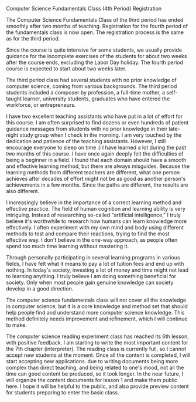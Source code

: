  Computer Science Fundamentals Class (4th Period) Registration

The Computer Science Fundamentals Class of the third period has ended smoothly after two months of teaching. Registration for the fourth period of the fundamentals class is now open. The registration process is the same as for the third period.

Since the course is quite intensive for some students, we usually provide guidance for the incomplete exercises of the students for about two weeks after the course ends, excluding the Labor Day holiday. The fourth period course is expected to start about two weeks later.

The third period class had several students with no prior knowledge of computer science, coming from various backgrounds. The third period students included a composer by profession, a full-time mother, a self-taught learner, university students, graduates who have entered the workforce, or entrepreneurs.

I have two excellent teaching assistants who have put in a lot of effort for this course. I am often surprised to find dozens or even hundreds of patient guidance messages from students with no prior knowledge in their late-night study group when I check in the morning. I am very touched by the dedication and patience of the teaching assistants. However, I still encourage everyone to sleep on time :) I have learned a lot during the past two months of this course. I have once again deeply felt the difficulties of being a beginner in a field. I found that each domain should have a smooth and effective learning method, but there are always misguides. Because the learning methods from different teachers are different, what one person achieves after decades of effort might not be as good as another person's achievements in a few months. Since the paths are different, the results are also different.

I increasingly believe in the importance of a correct learning method and effective practice. The field of human cognition and learning ability is very intriguing. Instead of researching so-called "artificial intelligence," I truly believe it's worthwhile to research how humans can learn knowledge more effectively. I often experiment with my own mind and body using different methods to test and compare their reactions, trying to find the most effective way. I don't believe in the one-way approach, as people often spend too much time learning without mastering it.

Through personally participating in several learning programs in various fields, I have felt what it means to pay a lot of tuition fees and end up with nothing. In today's society, investing a lot of money and time might not lead to learning anything. I truly believe I am doing something beneficial for society. Only when most people gain genuine knowledge can society develop in a good direction.

The computer science fundamentals class will not cover all the knowledge in computer science, but it is a core knowledge and method set that should help people find and understand more computer science knowledge. This method definitely needs improvement and refinement, which I will continue to make.

The computer science reading experiment class has reached its 6th lesson, with positive feedback. I am starting to write the most important content for the 7th chapter (interpreter). The reading class is currently full, so I cannot accept new students at the moment. Once all the content is completed, I will start accepting new applications. due to writing documents being more complex than direct teaching, and being related to one's mood, not all the time can good content be produced, so it took longer. In the near future, I will organize the content documents for lesson 1 and make them public here. I hope it will be helpful to the public, and also provide preview content for students preparing to enter the basic class.